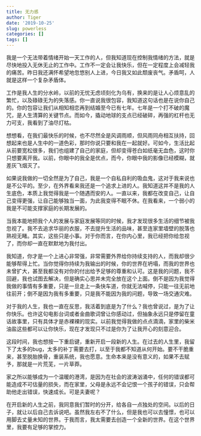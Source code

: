 ```yaml
---
title: 无力感
author: Tiger
date: '2019-10-25'
slug: powerless
categories: []
tags: []
---
```


我是一个无法带着情绪开始一天工作的人，但我知道现在控制我情绪的方法，就是尽快地投入无休无止的工作中。工作不一定会让我快乐，但在一定程度上会减轻我的痛苦。昨日我还满怀希望地忽悠别人上进，今日我又如此颓废丧气。矛盾呵，人就是这样一个复杂矛盾体。

工作是我人生的分水岭，以前的无忧无虑顷刻化为乌有，换来的是让人心烦意乱的繁忙，以及碌碌无为的失落感。你一直说我很包容，我知道这句话也是在说你自己的。你的包容让我们从相知相恋再到结婚至今已有七年。七年是一个打不破的魔咒，是人生清算的关键节点。而如今，撬动地球的支点已经破碎，再强的杠杆也无力可支，我看到了油尽灯枯。

想想看，在我们最快乐的时候，也不尽然全是风调雨顺，但风雨同舟相互扶持，回想起来也是人生中的一道色彩，那时你说只要和我在一起就好。可如今，生活比起从前要宽松很多，我们也组建了自己的家庭，但却变得苍白如纸毫无血色，这时你只想要离开我。以前，你眼中的我全是优点，而今，你眼中我的影像已经模糊，就差灰飞烟灭了。

如果说我做的一切全然是为了自己，我是一个自私自利的吸血鬼，这对于我来说也是不公平的。至少，在外界看来我还是一个追求上进的人。我知道这并不是我的人生底色，本质上我觉得我是一个随遇而安的人。一直以来，我都在改变自己，让自己变得更强，让自己能够独当一面，为此我变得不眠不休。在我看来，一个弱小的我是不可能支撑家庭的长期发展的。

当我本能地把我个人的发展与家庭发展等同的时候，我才发现很多生活的细节被我忽视了。我不去追求华丽的衣服，不去提升生活的品味，甚至连家里墙壁的脱落也熟视无睹。其实，这些只是小事。对于你而言，在你内心里，我已经把你给忽视了，而你却一直在默默地为我付出。

我知道，你才是一个上进心非常强，非常需要外界给你持续支持的人，而我却很少能够帮得上忙。当你觉得你持续为我输出的时候，你的世界在坍塌，而我的世界也未曾扩大，甚至我都没有对你的付出给予足够的尊重和认可。这是我的问题，我不回避，我也试图去解决，但是确实心思并未完全放在这个上面。倒不是因为我觉得我做的事情有多重要，只是一旦走上一条快车道，你就无法喊停，只能一往无前地往前开；倒不是因为我有多重要，只是我不能因为我的问题，导致一场交通灾难。

对于我的人生，我也一直在反思，我活着到底是为了什么？我也曾说过，是为了让你快乐。也许这句电影台词或者金曲歌词曾让你感动过，但抽象永远只是停留在童话故事里，只有具体才是赤裸裸的现实。以前我觉得我做的点点滴滴，家里的柴米油盐这些都可以让你快乐，现在才发现只不过是你为了让我开心的刻意迎合。

这段时间，我也想按一下重启键，重新开启一段新的人生。在过去的人生里，我留下了太多的bug，太多的补丁需要去打，以至于我都不知道从何开始。要不干脆重来，甚至脱胎换骨，重装系统，我也愿意。生命本来是没有意义的，如果不去赋予，那就是一片荒芜，一片草莽。

家之所以能够成为一个温暖的港湾，是因为在社会的波涛汹涌中，任何的错误都可能造成不可估量的损失，而在家里，父母是永远不会记恨一个孩子的错误，只会帮助他走出错误，快速成长。可是夫妻呢？

在开启新的人生之前，我同意我们暂时的分开，给各自一点独处的空间。以后的日子，就让以后自己去诉说吧。虽然我左右不了什么，但是我也可以去憧憬，也可以用脚去丈量未知的世界。于我而言，我太需要去创造一个全新的世界。在这个世界里，我要有足够的掌控力。
